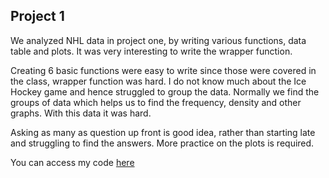 ## Project 1


We analyzed NHL data in project one, by writing various functions, data table and plots. It was very interesting to write the wrapper function. 


Creating 6 basic functions were easy to write since those were covered in the class, wrapper function was hard. I do not know much about the Ice Hockey game and hence struggled to group the data. Normally we find the groups of data which helps us to find the frequency, density and other graphs. With this data it was hard.

Asking as many as question up front is good idea, rather than starting late and struggling to find the answers. More practice on the plots is required.

You can access my code [here](https://github.com/Rashmi1979/NHLstats/README.md)
